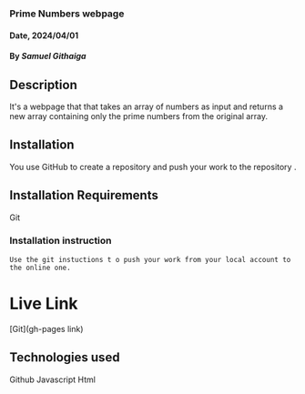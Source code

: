 ### Prime Numbers webpage

#### Date, 2024/04/01

#### By *Samuel Githaiga*

## Description
It's a webpage that that takes an array of numbers as input and returns a new array containing only the prime numbers from the original array.

## Installation
You use GitHub  to create a repository and push your work to the repository .

## Installation Requirements
Git

### Installation instruction
```
Use the git instuctions t o push your work from your local account to the online one.

```

# Live Link
[Git](gh-pages link)

## Technologies used
Github
Javascript
Html

